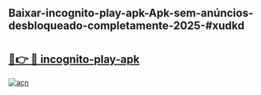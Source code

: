 ## Baixar-incognito-play-apk-Apk-sem-anúncios-desbloqueado-completamente-2025-#xudkd

# <h2><a href="https://ainizakaria.my?title=incognito-play-apk&ref=20M">🔗👉 🔴 incognito-play-apk</a></h2>

[![acn](https://github.com/user-attachments/assets/0f9c940e-d8b0-45ae-aac7-cd30a18b3e1c)](https://ainizakaria.my?title=incognito-play-apk&ref=20M)

